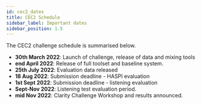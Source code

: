 ```yaml
---
id: cec2_dates
title: CEC2 Schedule
sidebar_label: Important dates
sidebar_position: 1.5
---
```


The CEC2 challenge schedule is summarised below.

- **30th March 2022**: Launch of challenge, release of data and mixing tools 
- **end April 2022**: Release of full toolset and baseline system.
- **25th July 2022**: Evaluation data released
- **18 Aug 2022**: Submission deadline - HASPI evaluation
- **1st Sept 2022**: Submission deadline - listening evaluation
- **Sept-Nov 2022**: Listening test evaluation period.
- **mid Nov 2022**: Clarity Challenge Workshop and results announced.
